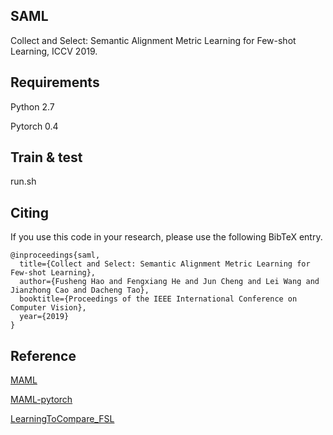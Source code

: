 ## SAML
Collect and Select: Semantic Alignment Metric Learning for Few-shot Learning, ICCV 2019.

## Requirements

Python 2.7

Pytorch 0.4

## Train & test

run.sh


## Citing

If you use this code in your research, please use the following BibTeX entry.

```
@inproceedings{saml,
  title={Collect and Select: Semantic Alignment Metric Learning for Few-shot Learning},
  author={Fusheng Hao and Fengxiang He and Jun Cheng and Lei Wang and Jianzhong Cao and Dacheng Tao},
  booktitle={Proceedings of the IEEE International Conference on Computer Vision},
  year={2019}
}
```

## Reference

[MAML](https://github.com/cbfinn/maml)

[MAML-pytorch](https://github.com/katerakelly/pytorch-maml)

[LearningToCompare_FSL](https://github.com/floodsung/LearningToCompare_FSL)


